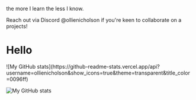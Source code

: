 the more I learn the less I know.

Reach out via Discord @ollienicholson if you're keen to collaborate on a projects!

<div flex flex-row align-center justify-center> 
        <h1> Hello </h1>
</div>
![My GitHub stats](https://github-readme-stats.vercel.app/api?username=ollienicholson&show_icons=true&theme=transparent&title_color=0096ff)

![My GitHub stats](https://github-readme-stats.vercel.app/api?username=ollienicholson&show_icons=true&theme=transparent&title_color=0096ff)

